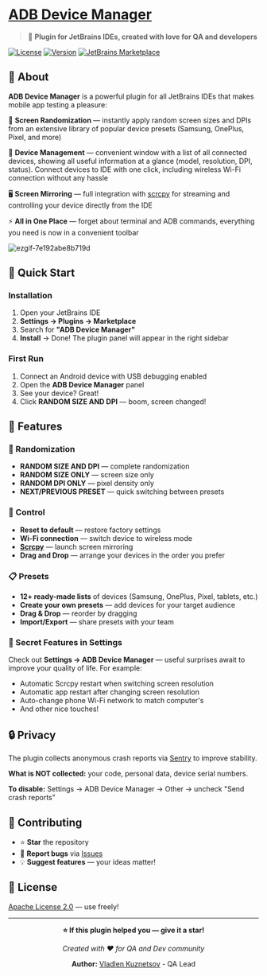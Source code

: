 # [ADB Device Manager](https://github.com/QA-Vlad/ADB-Device-Manager)

> 🔧 **Plugin for JetBrains IDEs, created with love for QA and developers**

[![License](https://img.shields.io/badge/License-Apache%202.0-blue.svg)](LICENSE)
[![Version](https://img.shields.io/badge/Version-1.0-green.svg)]()
[![JetBrains Marketplace](https://img.shields.io/badge/JetBrains-Marketplace-blue.svg)](https://plugins.jetbrains.com/)

## 📱 About

**ADB Device Manager** is a powerful plugin for all JetBrains IDEs that makes mobile app testing a pleasure:

🎲 **Screen Randomization** — instantly apply random screen sizes and DPIs from an extensive library of popular device presets (Samsung, OnePlus, Pixel, and more)

📱 **Device Management** — convenient window with a list of all connected devices, showing all useful information at a glance (model, resolution, DPI, status). Connect devices to IDE with one click, including wireless Wi-Fi connection without any hassle

🖥️ **Screen Mirroring** — full integration with [scrcpy](https://github.com/Genymobile/scrcpy) for streaming and controlling your device directly from the IDE

⚡ **All in One Place** — forget about terminal and ADB commands, everything you need is now in a convenient toolbar

![ezgif-7e192abe8b719d](https://github.com/user-attachments/assets/8c5dd3d2-f6e5-4af5-afdc-b4faf45bbbef)

## 🚀 Quick Start

### Installation

1. Open your JetBrains IDE
2. **Settings → Plugins → Marketplace**
3. Search for **"ADB Device Manager"**
4. **Install** → Done! The plugin panel will appear in the right sidebar

### First Run

1. Connect an Android device with USB debugging enabled
2. Open the **ADB Device Manager** panel
3. See your device? Great!
4. Click **RANDOM SIZE AND DPI** — boom, screen changed!

## 💪 Features

### 🎯 Randomization
- **RANDOM SIZE AND DPI** — complete randomization
- **RANDOM SIZE ONLY** — screen size only
- **RANDOM DPI ONLY** — pixel density only
- **NEXT/PREVIOUS PRESET** — quick switching between presets

### 🔧 Control
- **Reset to default** — restore factory settings
- **Wi-Fi connection** — switch device to wireless mode
- **[Scrcpy](https://github.com/Genymobile/scrcpy)** — launch screen mirroring
- **Drag and Drop** — arrange your devices in the order you prefer

### 📋 Presets
- **12+ ready-made lists** of devices (Samsung, OnePlus, Pixel, tablets, etc.)
- **Create your own presets** — add devices for your target audience
- **Drag & Drop** — reorder by dragging
- **Import/Export** — share presets with your team

### 🎁 Secret Features in Settings
Check out **Settings → ADB Device Manager** — useful surprises await to improve your quality of life. For example:
- Automatic Scrcpy restart when switching screen resolution
- Automatic app restart after changing screen resolution
- Auto-change phone Wi-Fi network to match computer's
- And other nice touches!

## 🔒 Privacy

The plugin collects anonymous crash reports via [Sentry](https://sentry.io) to improve stability.

**What is NOT collected:** your code, personal data, device serial numbers.

**To disable:** Settings → ADB Device Manager → Other → uncheck "Send crash reports"

## 🤝 Contributing

- ⭐ **Star** the repository
- 🐛 **Report bugs** via [Issues](https://github.com/QA-Vlad/ADB-Device-Manager/issues)
- 💡 **Suggest features** — your ideas matter!

## 📝 License

[Apache License 2.0](LICENSE) — use freely!

---

<div style="text-align: center;">

**⭐ If this plugin helped you — give it a star!**

*Created with ❤️ for QA and Dev community*

**Author:** [Vladlen Kuznetsov](https://qa-vlad.github.io/MY_CV/ru/) - QA Lead

</div>
